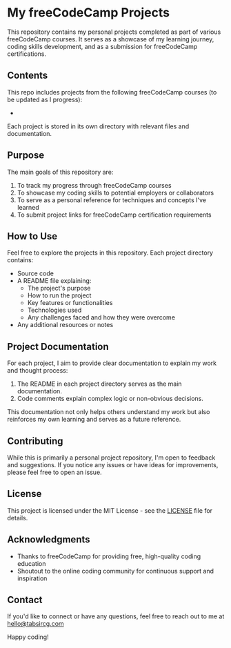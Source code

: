 # My freeCodeCamp Projects

This repository contains my personal projects completed as part of various freeCodeCamp courses. It serves as a showcase of my learning journey, coding skills development, and as a submission for freeCodeCamp certifications.

## Contents

This repo includes projects from the following freeCodeCamp courses (to be updated as I progress):

- 

Each project is stored in its own directory with relevant files and documentation.

## Purpose

The main goals of this repository are:

1. To track my progress through freeCodeCamp courses
2. To showcase my coding skills to potential employers or collaborators
3. To serve as a personal reference for techniques and concepts I've learned
4. To submit project links for freeCodeCamp certification requirements

## How to Use

Feel free to explore the projects in this repository. Each project directory contains:

- Source code
- A README file explaining:
  - The project's purpose
  - How to run the project
  - Key features or functionalities
  - Technologies used
  - Any challenges faced and how they were overcome
- Any additional resources or notes

## Project Documentation

For each project, I aim to provide clear documentation to explain my work and thought process:

1. The README in each project directory serves as the main documentation.
2. Code comments explain complex logic or non-obvious decisions.

This documentation not only helps others understand my work but also reinforces my own learning and serves as a future reference.

## Contributing

While this is primarily a personal project repository, I'm open to feedback and suggestions. If you notice any issues or have ideas for improvements, please feel free to open an issue.

## License

This project is licensed under the MIT License - see the [LICENSE](LICENSE) file for details.

## Acknowledgments

- Thanks to freeCodeCamp for providing free, high-quality coding education
- Shoutout to the online coding community for continuous support and inspiration

## Contact

If you'd like to connect or have any questions, feel free to reach out to me at hello@tabsircg.com

Happy coding!
